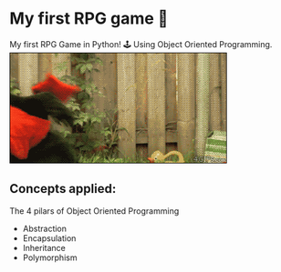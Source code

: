 # My first RPG game 🧙
My first RPG Game in Python! 🕹️ Using Object Oriented Programming.  
![](dragon.gif)

## Concepts applied:
The 4 pilars of Object Oriented Programming 
- Abstraction
- Encapsulation
- Inheritance
- Polymorphism
